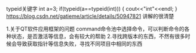 typeid关键字
    int a=3;
    if(typeid(a==typeid(int)))
    {
        cout<<"int"<<endl;
    }
https://blog.csdn.net/gatieme/article/details/50947821 讲解的很清楚


1.关于QT软件应用框架的问题
command命令池中选择命令，可以判断命令的各种状态，是否激活等信息，会有较大的帮助
2.寻找跨版本的东西，不然有很多时候会导致获取指针等信息失败，寻找不同项目中相同的东西




